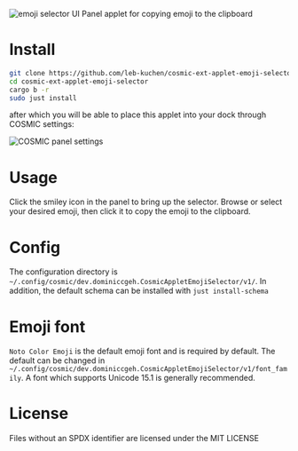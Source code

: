 ![emoji selector UI](https://github.com/leb-kuchen/cosmic-applet-emoji-selector/assets/102472435/496eae10-a889-46c4-b802-08c0aa4df078)
Panel applet for copying emoji to the clipboard

# Install 
```sh
git clone https://github.com/leb-kuchen/cosmic-ext-applet-emoji-selector 
cd cosmic-ext-applet-emoji-selector 
cargo b -r
sudo just install
```
after which you will be able to place this applet into your dock through COSMIC settings:

![COSMIC panel settings](https://github.com/user-attachments/assets/cc2323ec-6c5b-4172-96b8-9f00e35aee49)

# Usage
Click the smiley icon in the panel to bring up the selector. Browse or select your desired emoji,
then click it to copy the emoji to the clipboard.

# Config
The configuration directory is `~/.config/cosmic/dev.dominiccgeh.CosmicAppletEmojiSelector/v1/`.
In addition, the default schema can be installed with `just install-schema`

# Emoji font
`Noto Color Emoji` is the default emoji font and is required by default. 
The default can be changed in `~/.config/cosmic/dev.dominiccgeh.CosmicAppletEmojiSelector/v1/font_family`.
A font which supports Unicode 15.1 is generally recommended.

# License
Files without an SPDX identifier are licensed under the MIT LICENSE
